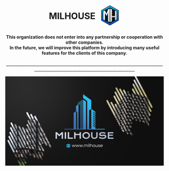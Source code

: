 <h1 align="center">
  MILHOUSE
  <img align="center" src="/assets/img/icons/webIcons/favicon-96x96.png" style="padding: 0 0 8px 8px; max-height: 64px;" />
</h1>

<h4 align="center">
  This organization does not enter into any partnership or cooperation with other companies.
  <br>In the future, we will improve this platform by introducing many useful features for the clients of this company.
</h4>

<p align="center">________________________________________________________________________________________________________________________________</p>

<img align="center" src="/assets/img/other/githubIntro.png"/>
